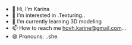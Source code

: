 - 👋 Hi, I’m Karina
- 👀 I’m interested in .Texturing..
- 🌱 I’m currently learning 3D modeling
- 📫 How to reach me hovh.karine@gmail.com...
- 😄 Pronouns: ..she.



